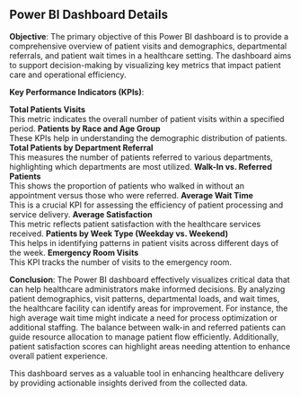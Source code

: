 ## Power BI Dashboard Details
**Objective**:
The primary objective of this Power BI dashboard is to provide a comprehensive overview of patient visits and demographics, departmental referrals, and patient wait times in a healthcare setting. The dashboard aims to support decision-making by visualizing key metrics that impact patient care and operational efficiency.

**Key Performance Indicators (KPIs)**:

**Total Patients Visits** <br>
This metric indicates the overall number of patient visits within a specified period.
**Patients by Race and Age Group** <br>
These KPIs help in understanding the demographic distribution of patients.
**Total Patients by Department Referral** <br>
This measures the number of patients referred to various departments, highlighting which departments are most utilized.
**Walk-In vs. Referred Patients** <br>
This shows the proportion of patients who walked in without an appointment versus those who were referred.
**Average Wait Time** <br>
This is a crucial KPI for assessing the efficiency of patient processing and service delivery.
**Average Satisfaction** <br>
This metric reflects patient satisfaction with the healthcare services received.
**Patients by Week Type (Weekday vs. Weekend)** <br>
This helps in identifying patterns in patient visits across different days of the week.
**Emergency Room Visits** <br>
This KPI tracks the number of visits to the emergency room.

**Conclusion**:
The Power BI dashboard effectively visualizes critical data that can help healthcare administrators make informed decisions. By analyzing patient demographics, visit patterns, departmental loads, and wait times, the healthcare facility can identify areas for improvement. For instance, the high average wait time might indicate a need for process optimization or additional staffing. The balance between walk-in and referred patients can guide resource allocation to manage patient flow efficiently. Additionally, patient satisfaction scores can highlight areas needing attention to enhance overall patient experience.

This dashboard serves as a valuable tool in enhancing healthcare delivery by providing actionable insights derived from the collected data.

